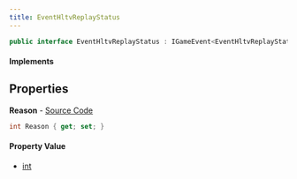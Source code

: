 ```yaml
---
title: EventHltvReplayStatus
---
```


```csharp
public interface EventHltvReplayStatus : IGameEvent<EventHltvReplayStatus>
```

#### Implements

## Properties

**Reason** - [Source Code](https://github.com/swiftly-solution/swiftlys2/blob/master/managed/src/SwiftlyS2.Generated/GameEvents/Interfaces/EventHltvReplayStatus.cs#L22)

```csharp
int Reason { get; set; }
```

#### Property Value

- [int](https://learn.microsoft.com/dotnet/api/system.int32)

